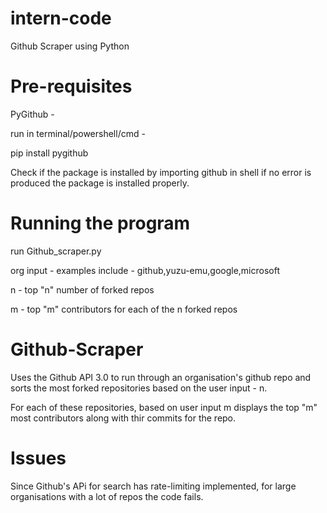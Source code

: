 # intern-code
Github Scraper using Python

# Pre-requisites 

PyGithub - 

run  in terminal/powershell/cmd -

pip install pygithub

Check if the package is installed by importing github in shell if no error is produced the package is installed properly.

# Running the program

run Github_scraper.py

org input - examples include - github,yuzu-emu,google,microsoft

n - top "n" number of forked repos

m - top "m" contributors for each of the n forked repos

# Github-Scraper  

Uses the Github API 3.0 to run through an organisation's github repo and sorts the most forked repositories based on the user input - n.

For each of these repositories, based on user input m displays the top "m" most contributors along with thir commits for the repo.

# Issues  

Since Github's APi for search has rate-limiting implemented, for large organisations with a lot of repos the code fails. 

